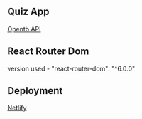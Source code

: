## Quiz App

[Opentb API](https://opentdb.com/api_config.php)

## React Router Dom

version used - "react-router-dom": "^6.0.0"

## Deployment

[Netlify](https://www.netlify.com/)